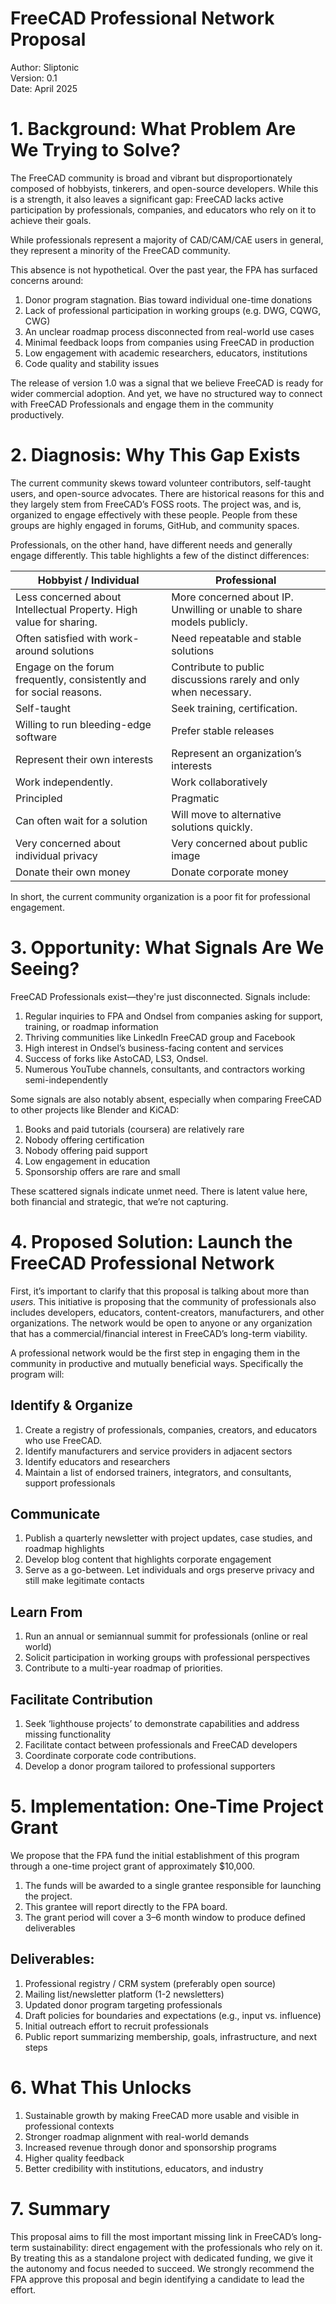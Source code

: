 # FreeCAD Professional Network Proposal

Author: Sliptonic  
Version: 0.1  
Date: April 2025

# 1\. Background: What Problem Are We Trying to Solve?

The FreeCAD community is broad and vibrant but disproportionately composed of hobbyists, tinkerers, and open-source developers. While this is a strength, it also leaves a significant gap: FreeCAD lacks active participation by professionals, companies, and educators who rely on it to achieve their goals.

While professionals represent a majority of CAD/CAM/CAE users in general, they represent a minority of the FreeCAD community.

This absence is not hypothetical. Over the past year, the FPA has surfaced concerns around:

1. Donor program stagnation. Bias toward individual one-time donations  
2. Lack of professional participation in working groups (e.g. DWG, CQWG, CWG)  
3. An unclear roadmap process disconnected from real-world use cases  
4. Minimal feedback loops from companies using FreeCAD in production  
5. Low engagement with academic researchers, educators, institutions  
6. Code quality and stability issues

The release of version 1.0 was a signal that we believe FreeCAD is ready for wider commercial adoption.  And yet, we have no structured way to connect with FreeCAD Professionals and engage them in the community productively.

# 2\. Diagnosis: Why This Gap Exists

The current community skews toward volunteer contributors, self-taught users, and open-source advocates. There are historical reasons for this and they largely stem from FreeCAD’s FOSS roots.  The project was, and is, organized to engage effectively with these people.  People from these groups are highly engaged in forums, GitHub, and community spaces. 

Professionals, on the other hand, have different needs and generally engage differently.  This table highlights a few of the distinct differences:

| Hobbyist / Individual | Professional |
| ----- | ----- |
| Less concerned about Intellectual Property. High value for sharing. | More concerned about IP.  Unwilling or unable to share models publicly. |
| Often satisfied with work-around solutions | Need repeatable and stable solutions |
| Engage on the forum frequently,  consistently and for social reasons. | Contribute to public discussions rarely and only when necessary. |
| Self-taught | Seek training, certification. |
| Willing to run bleeding-edge software | Prefer stable releases |
| Represent their own interests | Represent an organization’s interests |
| Work independently. | Work collaboratively |
| Principled | Pragmatic |
| Can often wait for a solution | Will move to alternative solutions quickly. |
| Very concerned about individual privacy | Very concerned about public image |
| Donate their own money | Donate corporate money |

In short, the current community organization is a poor fit for professional engagement.  

# 3\. Opportunity: What Signals Are We Seeing?

FreeCAD Professionals exist—they're just disconnected. Signals include:

1. Regular inquiries to FPA and Ondsel from companies asking for support, training, or roadmap information  
2. Thriving communities like LinkedIn FreeCAD group and Facebook   
3. High interest in Ondsel’s business-facing content and services  
4. Success of forks like AstoCAD, LS3, Ondsel.  
5. Numerous YouTube channels, consultants, and contractors working semi-independently

Some signals are also notably absent, especially when comparing FreeCAD to other projects like Blender and KiCAD:

1. Books and paid tutorials (coursera) are relatively rare  
2. Nobody offering certification  
3. Nobody offering paid support  
4. Low engagement in education  
5. Sponsorship offers are rare and small

These scattered signals indicate unmet need. There is latent value here, both financial and strategic, that we’re not capturing.

# 4\. Proposed Solution: Launch the FreeCAD Professional Network

First, it’s important to clarify that this proposal is talking about more than *users.* This initiative is proposing that the community of professionals also includes developers, educators, content-creators, manufacturers, and other organizations. The network would be open to anyone or any organization that has a commercial/financial interest in FreeCAD’s long-term viability.

A professional network would be the first step in engaging them in the community in productive and mutually beneficial ways.  Specifically the program will:

## Identify & Organize

1. Create a registry of professionals, companies, creators,  and educators who use FreeCAD.   
2. Identify manufacturers and service providers in adjacent sectors  
3. Identify educators and researchers  
4. Maintain a list of endorsed trainers, integrators, and consultants, support professionals

## Communicate

1. Publish a quarterly newsletter with project updates, case studies, and roadmap highlights  
2. Develop blog content that highlights corporate engagement  
3. Serve as a go-between.  Let individuals and orgs preserve privacy and still make legitimate contacts

## Learn From

1. Run an annual or semiannual summit for professionals  (online or real world)  
2. Solicit participation in working groups with professional perspectives  
3. Contribute to a multi-year roadmap of priorities.

## Facilitate Contribution

1. Seek ‘lighthouse projects’ to demonstrate capabilities and address missing functionality  
2. Facilitate contact between professionals and FreeCAD developers  
3. Coordinate corporate code contributions.  
4. Develop a donor program tailored to professional supporters

# 5\. Implementation: One-Time Project Grant

We propose that the FPA fund the initial establishment of this program through a one-time project grant of approximately $10,000.

1. The funds will be awarded to a single grantee responsible for launching the project.  
2. This grantee will report directly to the FPA board.  
3. The grant period will cover a 3–6 month window to produce defined deliverables

## Deliverables:

1. Professional registry / CRM system (preferably open source)  
2. Mailing list/newsletter platform (1-2 newsletters)  
3. Updated donor program targeting professionals  
4. Draft policies for boundaries and expectations (e.g., input vs. influence)  
5. Initial outreach effort to recruit professionals  
6. Public report summarizing membership, goals, infrastructure, and next steps

# 6\. What This Unlocks

1. Sustainable growth by making FreeCAD more usable and visible in professional contexts  
2. Stronger roadmap alignment with real-world demands  
3. Increased revenue through donor and sponsorship programs  
4. Higher quality feedback  
5. Better credibility with institutions, educators, and industry

# 7\. Summary

This proposal aims to fill the most important missing link in FreeCAD’s long-term sustainability: direct engagement with the professionals who rely on it. By treating this as a standalone project with dedicated funding, we give it the autonomy and focus needed to succeed. We strongly recommend the FPA approve this proposal and begin identifying a candidate to lead the effort.
